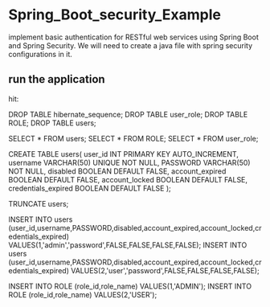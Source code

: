 # Spring_Boot_security_Example

implement basic authentication for RESTful web services using Spring Boot and Spring Security.
We will need to create a java file with spring security configurations in it.

run the application
-------------------
hit:

DROP TABLE hibernate_sequence;
DROP TABLE user_role;
DROP TABLE ROLE;
DROP TABLE users;

SELECT * FROM users;
SELECT * FROM ROLE;
SELECT * FROM user_role;
 
CREATE TABLE users(
user_id INT PRIMARY KEY AUTO_INCREMENT,
username VARCHAR(50) UNIQUE NOT NULL,
PASSWORD VARCHAR(50) NOT NULL,
disabled BOOLEAN DEFAULT FALSE,
account_expired BOOLEAN DEFAULT FALSE,
account_locked BOOLEAN DEFAULT FALSE,
credentials_expired BOOLEAN DEFAULT FALSE
);

TRUNCATE users;

INSERT INTO users (user_id,username,PASSWORD,disabled,account_expired,account_locked,credentials_expired) VALUES(1,'admin','password',FALSE,FALSE,FALSE,FALSE);
INSERT INTO users (user_id,username,PASSWORD,disabled,account_expired,account_locked,credentials_expired) VALUES(2,'user','password',FALSE,FALSE,FALSE,FALSE);
 
 
INSERT INTO ROLE (role_id,role_name) VALUES(1,'ADMIN');
INSERT INTO ROLE (role_id,role_name) VALUES(2,'USER');